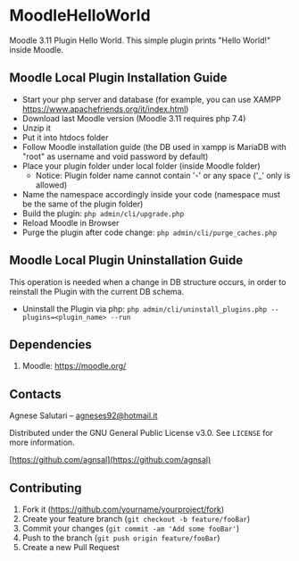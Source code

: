 # MoodleHelloWorld
Moodle 3.11 Plugin Hello World.
This simple plugin prints "Hello World!" inside Moodle.


## Moodle Local Plugin Installation Guide
- Start your php server and database (for example, you can use XAMPP
  https://www.apachefriends.org/it/index.html)
- Download last Moodle version (Moodle 3.11 requires php 7.4)
- Unzip it
- Put it into htdocs folder
- Follow Moodle installation guide (the DB used in xampp is MariaDB with
  "root" as username and void password by default)
- Place your plugin folder under local folder (inside Moodle folder)
  - Notice: Plugin folder name cannot contain '-' or any space ('_' only is allowed)
- Name the namespace accordingly inside your code (namespace must be the same
  of the plugin folder)
- Build the plugin: ```php admin/cli/upgrade.php```
- Reload Moodle in Browser
- Purge the plugin after code change: ```php admin/cli/purge_caches.php```


## Moodle Local Plugin Uninstallation Guide
This operation is needed when a change in DB structure occurs, in order to
reinstall the Plugin with the current DB schema.
- Uninstall the Plugin via php: ```php admin/cli/uninstall_plugins.php
  --plugins=<plugin_name> --run```


## Dependencies

1. Moodle: https://moodle.org/

## Contacts

Agnese Salutari – agneses92@hotmail.it

Distributed under the GNU General Public License v3.0. See ``LICENSE`` for more information.

[https://github.com/agnsal](https://github.com/agnsal)


## Contributing

1. Fork it (<https://github.com/yourname/yourproject/fork>)
2. Create your feature branch (`git checkout -b feature/fooBar`)
3. Commit your changes (`git commit -am 'Add some fooBar'`)
4. Push to the branch (`git push origin feature/fooBar`)
5. Create a new Pull Request